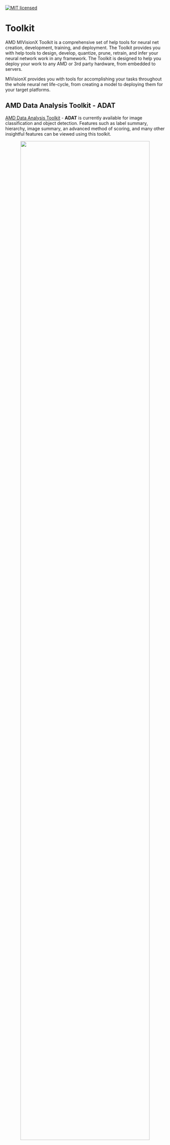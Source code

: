 [![MIT licensed](https://img.shields.io/badge/license-MIT-blue.svg)](https://opensource.org/licenses/MIT)

# Toolkit

AMD MIVisionX Toolkit is a comprehensive set of help tools for neural net creation, development, training, and deployment. The Toolkit provides you with help tools to design, develop, quantize, prune, retrain, and infer your neural network work in any framework. The Toolkit is designed to help you deploy your work to any AMD or 3rd party hardware, from embedded to servers.

MIVisionX provides you with tools for accomplishing your tasks throughout the whole neural net life-cycle, from creating a model to deploying them for your target platforms.

## AMD Data Analysis Toolkit - ADAT

[AMD Data Analysis Toolkit](amd_data_analysis_toolkit) - **ADAT** is currently available for image classification and object detection. Features such as label summary, hierarchy, image summary, an advanced method of scoring, and many other insightful features can be viewed using this toolkit.

<p align="center"><img width="90%" src="https://raw.githubusercontent.com/GPUOpen-ProfessionalCompute-Libraries/MIVisionX/develop/docs/data/classification_summary.png" /></p>

<p align="center"><img width="90%" src="https://raw.githubusercontent.com/GPUOpen-ProfessionalCompute-Libraries/MIVisionX/develop/docs/data/bounding_box_summary.png" /></p>

<p align="center"><img width="90%" src="https://raw.githubusercontent.com/GPUOpen-ProfessionalCompute-Libraries/MIVisionX/develop/docs/data/classification_graph.png" /></p>

## AMD Data Generation Toolkit

[AMD Data Generation Toolkit](amd_data_generation_toolkit) creates an image resize and validation list for a given image database and label set. The images in the dataset are assumed to have the correct labels in their metadata. The tools help to rename the dataset, resize the images, pad the images with a value(0-255) if they are resized to a square image to keep the aspect ratio, extract the labels from the metadata, and generate logs to indicate errors and mismatches in the dataset.
